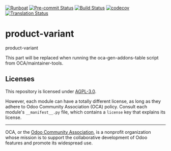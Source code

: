 
[![Runboat](https://img.shields.io/badge/runboat-Try%20me-875A7B.png)](https://runboat.odoo-community.org/builds?repo=OCA/product-variant&target_branch=18.0)
[![Pre-commit Status](https://github.com/OCA/product-variant/actions/workflows/pre-commit.yml/badge.svg?branch=18.0)](https://github.com/OCA/product-variant/actions/workflows/pre-commit.yml?query=branch%3A18.0)
[![Build Status](https://github.com/OCA/product-variant/actions/workflows/test.yml/badge.svg?branch=18.0)](https://github.com/OCA/product-variant/actions/workflows/test.yml?query=branch%3A18.0)
[![codecov](https://codecov.io/gh/OCA/product-variant/branch/18.0/graph/badge.svg)](https://codecov.io/gh/OCA/product-variant)
[![Translation Status](https://translation.odoo-community.org/widgets/product-variant-18-0/-/svg-badge.svg)](https://translation.odoo-community.org/engage/product-variant-18-0/?utm_source=widget)

<!-- /!\ do not modify above this line -->

# product-variant

product-variant

<!-- /!\ do not modify below this line -->

<!-- prettier-ignore-start -->

[//]: # (addons)

This part will be replaced when running the oca-gen-addons-table script from OCA/maintainer-tools.

[//]: # (end addons)

<!-- prettier-ignore-end -->

## Licenses

This repository is licensed under [AGPL-3.0](LICENSE).

However, each module can have a totally different license, as long as they adhere to Odoo Community Association (OCA)
policy. Consult each module's `__manifest__.py` file, which contains a `license` key
that explains its license.

----
OCA, or the [Odoo Community Association](http://odoo-community.org/), is a nonprofit
organization whose mission is to support the collaborative development of Odoo features
and promote its widespread use.

